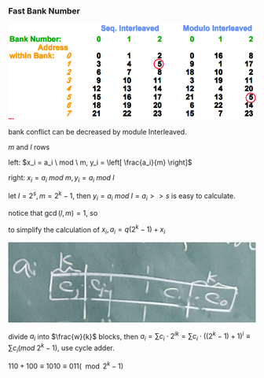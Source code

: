 ### Fast Bank Number

![](1.png)

bank conflict can be decreased by module Interleaved.

$m$ and $l$ rows

left: $x_i = a_i \ mod \ m, y_i = \left[ \frac{a_i}{m} \right]$

right: $x_i = a_i \ mod \ m, y_i = a_i \ mod\ l$

let $l = 2^s, m = 2^k - 1$, then $y_i = a_i \ mod\ l = a_i >> s$ is easy to calculate.

notice that $\gcd(l, m) = 1$, so 

to simplify the calculation of $x_i, a_i = q (2 ^ k - 1) + x_i$ 

![](2.png)

divide $a_i$ into $\frac{w}{k}$ blocks, then $a_i = \sum c_i \cdot 2^{ik} = \sum c_i \cdot ((2 ^ {k} - 1) + 1) ^ i \equiv \sum c_i (mod \ 2^k - 1)$, use cycle adder.

$110 + 100 \equiv 1010 \equiv 011(\mod 2^k - 1)$


